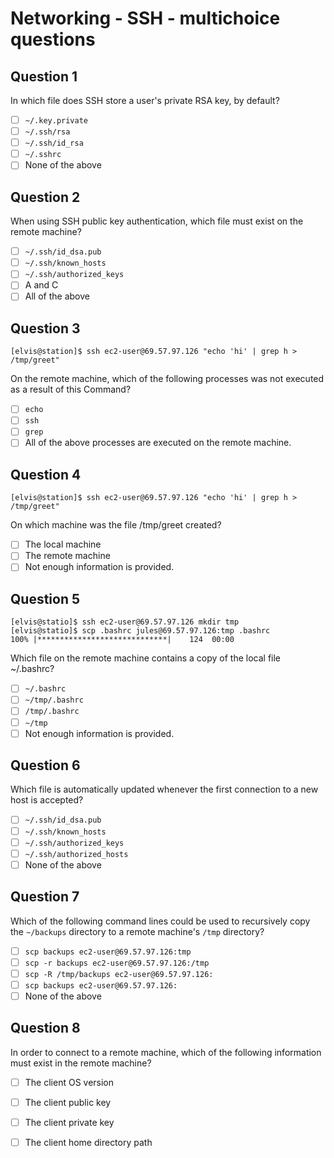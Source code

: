 # Networking - SSH - multichoice questions

## Question 1

In which file does SSH store a user's private RSA key, by default?

- [ ] `~/.key.private`
- [ ] `~/.ssh/rsa`
- [ ] `~/.ssh/id_rsa`
- [ ] `~/.sshrc`
- [ ] None of the above

## Question 2

When using SSH public key authentication, which file must exist on the remote machine?

- [ ] `~/.ssh/id_dsa.pub`
- [ ] `~/.ssh/known_hosts`
- [ ] `~/.ssh/authorized_keys`
- [ ] A and C
- [ ] All of the above

## Question 3

```console
[elvis@station]$ ssh ec2-user@69.57.97.126 "echo 'hi' | grep h > /tmp/greet"
```


On the remote machine, which of the following processes was not executed as a result of this
Command?

- [ ] `echo`
- [ ] `ssh`
- [ ] `grep`
- [ ] All of the above processes are executed on the remote machine.

## Question 4

```console
[elvis@station]$ ssh ec2-user@69.57.97.126 "echo 'hi' | grep h > /tmp/greet"
```

On which machine was the file /tmp/greet created?

- [ ] The local machine
- [ ] The remote machine
- [ ] Not enough information is provided.

## Question 5

```console
[elvis@statio]$ ssh ec2-user@69.57.97.126 mkdir tmp
[elvis@statio]$ scp .bashrc jules@69.57.97.126:tmp .bashrc
100% |*****************************| 	124  00:00
```

Which file on the remote machine contains a copy of the local file ~/.bashrc?

- [ ] `~/.bashrc`
- [ ] `~/tmp/.bashrc`
- [ ] `/tmp/.bashrc`
- [ ] `~/tmp`
- [ ] Not enough information is provided.

## Question 6

Which file is automatically updated whenever the first connection to a new host is accepted?

- [ ] `~/.ssh/id_dsa.pub`
- [ ] `~/.ssh/known_hosts`
- [ ] `~/.ssh/authorized_keys`
- [ ] `~/.ssh/authorized_hosts`
- [ ] None of the above

## Question 7

Which of the following command lines could be used to recursively copy the `~/backups`
directory to a remote machine's `/tmp` directory?

- [ ] `scp backups ec2-user@69.57.97.126:tmp`
- [ ] `scp -r backups ec2-user@69.57.97.126:/tmp`
- [ ] `scp -R /tmp/backups ec2-user@69.57.97.126:`
- [ ] `scp backups ec2-user@69.57.97.126:`
- [ ] None of the above

## Question 8

In order to connect to a remote machine, which of the following information must exist in the remote machine?

- [ ] The client OS version
- [ ] The client public key
- [ ] The client private key
- [ ] The client home directory path

